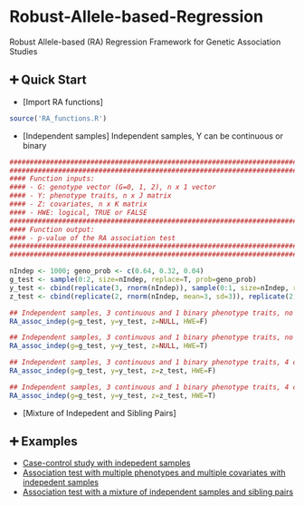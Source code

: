 # Robust-Allele-based-Regression
Robust Allele-based (RA) Regression Framework for Genetic Association Studies

## :heavy_plus_sign: Quick Start
- [Import RA functions]
```R
source('RA_functions.R')
```

- [Independent samples] Independent samples, Y can be continuous or binary
```R
########################################################################
########################################################################
#### Function inputs:
#### - G: genotype vector (G=0, 1, 2), n x 1 vector
#### - Y: phenotype traits, n x J matrix 
#### - Z: covariates, n x K matrix
#### - HWE: logical, TRUE or FALSE
########################################################################
#### Function output:
#### - p-value of the RA association test 
########################################################################
########################################################################

nIndep <- 1000; geno_prob <- c(0.64, 0.32, 0.04)
g_test <- sample(0:2, size=nIndep, replace=T, prob=geno_prob)
y_test <- cbind(replicate(3, rnorm(nIndep)), sample(0:1, size=nIndep, replace=T, prob=c(0.8, 0.2)))
z_test <- cbind(replicate(2, rnorm(nIndep, mean=3, sd=3)), replicate(2, rnorm(nIndep, mean=4, sd=4)))

## Independent samples, 3 continuous and 1 binary phenotype traits, no covariates, no assumption of HWE
RA_assoc_indep(g=g_test, y=y_test, z=NULL, HWE=F)

## Independent samples, 3 continuous and 1 binary phenotype traits, no covariates, assuming HWE
RA_assoc_indep(g=g_test, y=y_test, z=NULL, HWE=T)

## Independent samples, 3 continuous and 1 binary phenotype traits, 4 covariates, no assumption of HWE
RA_assoc_indep(g=g_test, y=y_test, z=z_test, HWE=F)

## Independent samples, 3 continuous and 1 binary phenotype traits, 4 covariates, assuming HWE
RA_assoc_indep(g=g_test, y=y_test, z=z_test, HWE=T)

```
- [Mixture of Indepedent and Sibling Pairs] 

## :heavy_plus_sign: Examples
* [Case-control study with indepedent samples](https://github.com/lzhangdc/Robust-Allele-based-Regression-Framework/blob/main/vignette/case_control_study.md)
* [Association test with multiple phenotypes and multiple covariates with indepedent samples]()
* [Association test with a mixture of independent samples and sibling pairs]()
